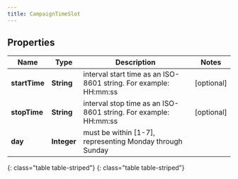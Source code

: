 ```yaml
---
title: CampaignTimeSlot
---
```


## Properties

| Name | Type | Description | Notes |
| ------------ | ------------- | ------------- | ------------- |
| **startTime** | **String** | interval start time as an ISO-8601 string. For example: HH:mm:ss |  [optional] |
| **stopTime** | **String** | interval stop time as an ISO-8601 string. For example: HH:mm:ss |  [optional] |
| **day** | **Integer** | must be within [1-7], representing Monday through Sunday |  |
{: class="table table-striped"}
{: class="table table-striped"}


